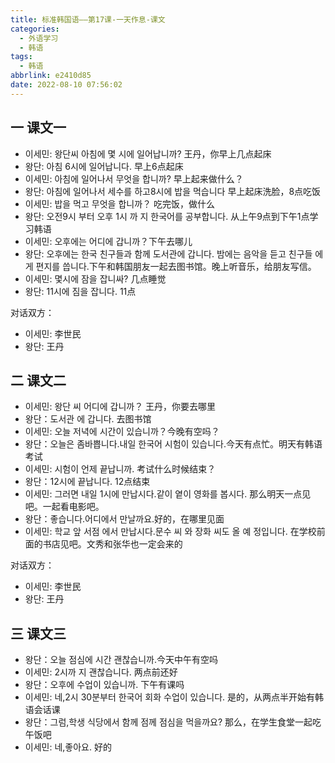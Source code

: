 ```yaml
---
title: 标准韩国语——第17课-一天作息-课文
categories:
  - 外语学习
  - 韩语
tags:
  - 韩语
abbrlink: e2410d85
date: 2022-08-10 07:56:02
---
```

## 一 课文一

* 이세민: 왕단씨 아침에 몇 시에 일어납니까? 王丹，你早上几点起床
* 왕단: 아침 6시에 일어납니다. 早上6点起床
* 이세민: 아침에 일어나서 무엇을 합니까? 早上起来做什么？
* 왕단: 아침에 일어나서 세수를 하고8시에 밥을 먹습니다 早上起床洗脸，8点吃饭
* 이세민: 밥을 먹고 무엇을 합니까？ 吃完饭，做什么
* 왕단: 오전9시 부터 오후 1시 까 지 한국어를 공부합니다. 从上午9点到下午1点学习韩语
* 이세민: 오후에는 어디에 갑니까？下午去哪儿
* 왕단: 오후에는 한국 친구들과 함께 도서관에 갑니다. 밤에는 음악을 듣고 친구들 에게 편지를 씁니다.下午和韩国朋友一起去图书馆。晚上听音乐，给朋友写信。
* 이세민: 몇시에 잠을 잡니싸? 几点睡觉
* 왕단: 11시에 짐을 잡니다. 11点

<!--more-->

对话双方：

* 이세민: 李世民
* 왕단: 王丹

## 二 课文二

* 이세민: 왕단 씨 어디에 갑니까？ 王丹，你要去哪里
* 왕단：도서관 에 갑니다. 去图书馆
* 이세민: 오늘 저녁에 시간이 있습니까？今晚有空吗？
* 왕단：오늘은 좀바쁩니다.내일 한국어 시험이 있습니다.今天有点忙。明天有韩语考试
* 이세민: 시험이 언제 끝납니까. 考试什么时候结束？
* 왕단：12시에 끝납니다. 12点结束
* 이세민: 그러면 내일 1시에 만납시다.같이 옅이 영화를 봅시다. 那么明天一点见吧。一起看电影吧。
* 왕단：좋습니다.어디에서 만날까요.好的，在哪里见面
* 이세민: 학교 앞 서점 에서 만납시다.문수 씨 와 장화 씨도 올 예 정입니다. 在学校前面的书店见吧。文秀和张华也一定会来的

对话双方：

* 이세민: 李世民
* 왕단: 王丹

## 三 课文三

* 왕단：오늘 점심에 시간 괜찮습니까.今天中午有空吗
* 이세민: 2시까 지 괜찮습니다. 两点前还好
* 왕단：오후에 수업이 있습니까. 下午有课吗
* 이세민: 네,2시 30분부터 한국어 회화 수업이 있습니다. 是的，从两点半开始有韩语会话课
* 왕단：그럼,학생 식당에서 함께 점께 점심을 먹을까요? 那么，在学生食堂一起吃午饭吧
* 이세민: 네,좋아요. 好的